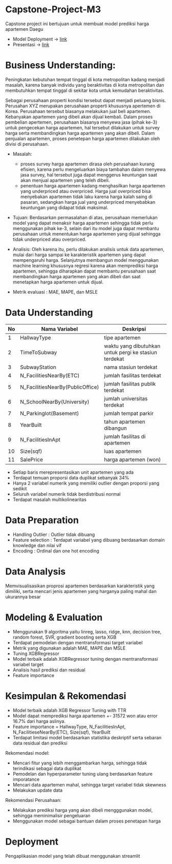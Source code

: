 # Capstone-Project-M3
Capstone project ini bertujuan untuk membuat model prediksi harga apartemen Daegu

- Model Deployment -> [link](https://capstone-project-m3-cixmbn7dmsfmgpud6ytz5x.streamlit.app/)
- Presentasi -> [link](https://drive.google.com/drive/folders/1Ni71YrJY8iD9mTspXsFcN4phcT9Fio6V?usp=sharing)

# Business Understanding:
Peningkatan kebutuhan tempat tinggal di kota metropolitan kadang menjadi masalah, karena banyak individu yang beraktivitas di kota metropolitan dan membutuhkan tempat tinggal di sekitar kota untuk kemudahan beraktivitas.

Sebagai perusahaan properti kondisi tersebut dapat menjadi peluang bisnis. Perusahan XYZ merupakan perusahaan properti khususnya apertemen di Korea. Perusahaan tersebut biasanya melakukan jual beli apartemen. Kebanyakan apartemen yang dibeli akan dijual kembali. Dalam proses pembelian apertemen, perusahaan biasanya menyewa jasa (pihak ke-3) untuk pengecekan harga apartemen, hal tersebut dilakukan untuk survey harga serta  membandingkan harga apartemen yang akan dibeli. Dalam penjualan apartemen, proses penetepan harga apartemen dilakukan oleh divisi di perusahaan. 

- Masalah:
  - proses survey harga apartemen dirasa oleh perusahaan kurang efisien, karena perlu mengeluarkan biaya tambahan dalam menyewa jasa survey, hal tersebut juga dapat menggerus keuntungan saat akan menjual apartemen yang teleh dibeli.
  - penentuan harga apartemen kadang menghasilkan harga apartemen yang underpriced atau overpriced. Harga jual overpriced bisa menyebakan apartemen tidak laku karena harga kalah saing di pasaran, sedangkan harga jual yang underpriced menyebabkan keuntungan yang didapat tidak maksimal.

- Tujuan: Berdasarkan permasalahan di atas,  perusahaan memerlukan model yang dapat menaksir harga apartemen sehingga tidak perlu menggunakan pihak ke-3, selain dari itu model juga dapat membantu perusahaan untuk menentukan harga apartemen yang dijual sehingga tidak underpriced atau overpriced.

- Analisis: Oleh karena itu, perlu dilakukan analisis untuk data apartemen, mulai dari harga sampai ke karakteristik apartemen yang dapat mempengaruhi harga. Selanjutnya membangun model menggunakan machine learning khususnya regresi karena akan memprediksi harga apartemen, sehingga diharapkan dapat membantu perusahaan saat membandingkan harga apartemen yang akan dibeli dan saat menetapkan harga apartemen untuk dijual.

- Metrik evaluasi : MAE, MAPE, dan MSLE

# Data Understanding

|No|Nama Variabel|Deskripsi
|---|---|---|
|1|HallwayType|tipe apartemen
|2|TimeToSubway|waktu yang dibutuhkan untuk pergi ke stasiun terdekat
|3|SubwayStation|nama stasiun terdekat
|4|N_FacilitiesNearBy(ETC)|jumlah fasilitas terdekat
|5|N_FacilitiesNearBy(PublicOffice)|jumlah fasilitas publik terdekat
|6|N_SchoolNearBy(University)|jumlah universitas terdekat|
|7|N_Parkinglot(Basement)|jumlah tempat parkir|
|8|YearBuilt|tahun apartemen dibangun|
|9|N_FacilitiesInApt|jumlah fasilitas di apartemen|
|10|Size(sqf)|luas apartemen|
|11|SalePrice|harga apartemen (won)|

- Setiap baris merepresentasikan unit apartemen yang ada
- Terdapat temuan proporsi data duplikat sebanyak 34%
- Hanya 2 variabel numerik yang memiliki outlier dengan proporsi yang sedikit
- Seluruh variabel numerik tidak berdistribusi normal
- Terdapat masalah multikolinearitas

# Data Preparation
- Handling Outlier : Outlier tidak dibuang
- Feature selection : Terdapat variabel yang dibuang berdasarkan domain knowledge dan nilai vif
- Encoding : Ordinal dan one hot encoding

# Data Analysis
Memvisualisasikan proprosi apartemen berdasarkan karakteristik yang dimiliki, serta mencari jenis apartemen yang harganya paling mahal dan ukurannya besar

# Modeling & Evaluation
- Menggunakan 9 algoritma yaitu linreg, lasso, ridge, knn, decision tree, random forest, SVR, gradient boosting serta XGB
- Terdapat pemodelan dengan mentransformasi target variabel
- Metrik yang digunakan adalah MAE, MAPE dan MSLE
- Tuning XGBRegressor
- Model terbaik adalah XGBRegressor tuning dengan mentransformasi variabel target
- Analisis hasil prediksi dan residual
- Feature importance
  
# Kesimpulan & Rekomendasi 
- Model terbaik adalah XGB Regressor Tuning with TTR
- Model dapat memprediksi harga apartemen +- 31572 won atau error 16.7% dari harga aslinya.
- Feature importance = HallwayType, N_FacilitiesInApt, N_FacilitieseNearBy(ETC), Size(sqf), YearBuilt
- Terdapat limitasi model berdasarkan statistika deskriptif serta sebaran data residual dan prediksi

Rekomendasi model:
- Mencari fitur yang lebih menggambarkan harga, sehingga tidak terindikasi sebagai data duplikat
- Pemodelan dan hyperparameter tuning ulang berdasarkan feature imporatance
- Mencari data apartemen mahal, sehingga target variabel tidak skewness
- Melakukan update data

Rekomendasi Perusahaan:
- Melakukan prediksi harga yang akan dibeli mengggunakan model, sehingga meminimalisir pengeluaran
- Menggunakan model sebagai bantuan dalam proses penetapan harga

# Deployment
Pengaplikasian model yang telah dibuat menggunakan streamlit

